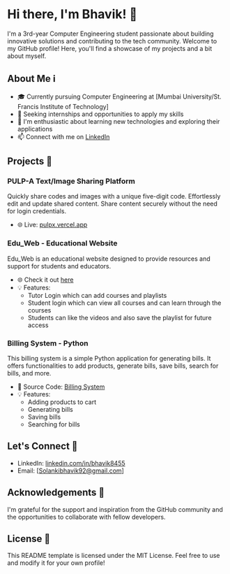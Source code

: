 # Hi there, I'm Bhavik! 👋

I'm a 3rd-year Computer Engineering student passionate about building innovative solutions and contributing to the tech community. Welcome to my GitHub profile! Here, you'll find a showcase of my projects and a bit about myself.

## About Me ℹ️

- 🎓 Currently pursuing Computer Engineering at [Mumbai University/St. Francis Institute of Technology]
- 💼 Seeking internships and opportunities to apply my skills
- 🌱 I'm enthusiastic about learning new technologies and exploring their applications
- 📫 Connect with me on [LinkedIn](https://www.linkedin.com/in/bhavik8455)

## Projects 🚀

### PULP-A Text/Image Sharing Platform
Quickly share codes and images with a unique five-digit code. Effortlessly edit and update shared content. Share content securely without the need for login credentials.

- 🌐 Live: [pulpx.vercel.app](https://pulpx.vercel.app)

### Edu_Web - Educational Website
Edu_Web is an educational website designed to provide resources and support for students and educators.

- 🌐 Check it out [here](http://gurukul.infinityfreeapp.com/home.php)
- 💡 Features:
  - Tutor Login which can add courses and playlists
  - Student login which can view all courses and can learn through the courses
  - Students can like the videos and also save the playlist for future access

### Billing System - Python
This billing system is a simple Python application for generating bills. It offers functionalities to add products, generate bills, save bills, search for bills, and more.

- 📂 Source Code: [Billing System](https://github.com/bhavik8455/Billing-System)
- 💡 Features:
  - Adding products to cart
  - Generating bills
  - Saving bills
  - Searching for bills

## Let's Connect 🤝

- LinkedIn: [linkedin.com/in/bhavik8455](https://www.linkedin.com/in/bhavik8455)
- Email: [Solankibhavik92@gmail.com]

## Acknowledgements 🙏

I'm grateful for the support and inspiration from the GitHub community and the opportunities to collaborate with fellow developers.

## License 📝

This README template is licensed under the MIT License. Feel free to use and modify it for your own profile!
